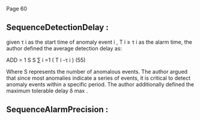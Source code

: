 Page 60

## SequenceDetectionDelay :

given τ i as the start time of anomaly event i , T i ≥ τ i as the alarm time, the author defined the average detection delay as:

ADD = 1 S S ∑ i =1 ( T i -τ i ) (55)

Where S represents the number of anomalous events. The author argued that since most anomalies indicate a series of events, it is critical to detect anomaly events within a specific period. The author additionally defined the maximum tolerable delay δ max .

## SequenceAlarmPrecision :